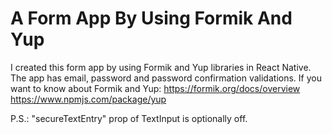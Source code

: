 # A Form App By Using Formik And Yup

I created this form app by using Formik and Yup libraries in React Native. The app has email, password and password confirmation validations.
If you want to know about Formik and Yup:
https://formik.org/docs/overview
https://www.npmjs.com/package/yup

P.S.: "secureTextEntry" prop of TextInput is optionally off.
